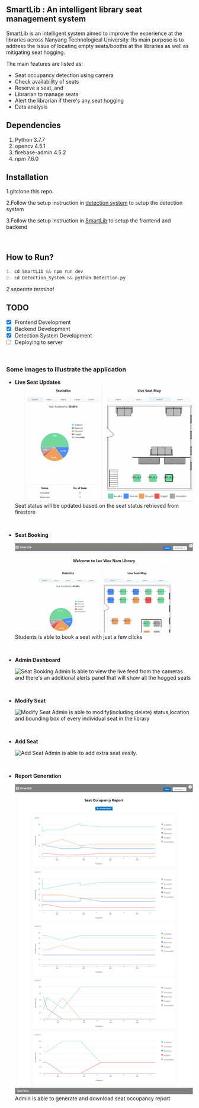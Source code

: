 ## SmartLib : An intelligent library seat management system

SmartLib is an intelligent system aimed to improve the experience at the libraries across Nanyang Technological University. Its main purpose is to address the issue of locating empty seats/booths at the libraries as well as mitigating seat hogging. 

The main features are listed as:
* Seat occupancy detection using camera
* Check availability of seats
* Reserve a seat, and
* Librarian to manage seats
* Alert the librarian if there's any seat hogging 
* Data analysis

## Dependencies
1. Python 3.7.7
2. opencv 4.5.1
3. firebase-admin 4.5.2
4. npm 7.6.0

## Installation
1.gitclone this repo.

2.Follow the setup instruction in [detection system](/Detection%20System/README.md) to setup the detection system

3.Follow the setup instruction in [SmartLib](/SmartLib/readme.md) to setup the frontend and backend


&nbsp;

## How to Run?
```python
1. cd SmartLib && npm run dev
2. cd Detection_System && python Detection.py
```
  *2 seperate terminal*
&nbsp;

## TODO
- [X] Frontend Development
- [X] Backend Development
- [X] Detection System Development
- [ ] Deploying to server

&nbsp;

### Some images to illustrate the application
* **Live Seat Updates**
  ![Live Seat Updates](/README_images/SeatChange.gif)
    Seat status will be updated based on the seat status retrieved from firestore

&nbsp;
* **Seat Booking**

    ![Seat Booking](/README_images/SeatBooking.gif)
    Students is able to book a seat with just a few clicks

&nbsp;
 * **Admin Dashboard**

    ![Seat Booking](/README_images/AdminDashboard.gif)
    Admin is able to view the live feed from the cameras and there's an additional alerts panel that will show all the hogged seats 

&nbsp;
 * **Modify Seat**

    ![Modify Seat](/README_images/ModifySeat.gif)
    Admin is able to modify(including delete) status,location and bounding box of every individual seat in the library

&nbsp;
 * **Add Seat**

    ![Add Seat](/README_images/Add-seat2.gif)
    Admin is able to add extra seat easily.


&nbsp;
 * **Report Generation**

    ![Report](/README_images/report.png)
    Admin is able to generate and download seat occupancy report 


